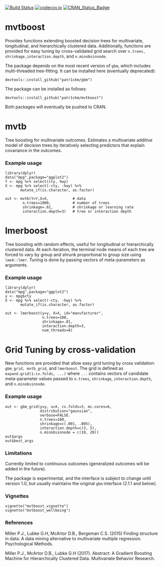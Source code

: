 [![Build Status](https://travis-ci.org/patr1ckm/mvtboost.svg?branch=master)](https://travis-ci.org/patr1ckm/mvtboost)
[![codecov.io](https://codecov.io/github/patr1ckm/mvtboost/coverage.svg?branch=master)](https://codecov.io/github/patr1ckm/mvtboost?branch=master)
[![CRAN_Status_Badge](http://www.r-pkg.org/badges/version/mvtboost)](http://cran.r-project.org/package=mvtboost)

# mvtboost

Provides functions extending boosted decision trees for multivariate, longitudinal, and hierarchically 
clustered data. Additionally, functions are provided for easy tuning by cross-validated grid search over `n.trees, shrinkage,interaction.depth`, and `n.minobsinnode`.

The package depends on the most recent version of `gbm`, which includes multi-threaded tree-fitting. It can be installed here (eventually deprecated):

    devtools::install_github("patr1ckm/gbm")
    
The package can be installed as follows:

    devtools::install_github("patr1ckm/mvtboost")

Both packages will eventually be pushed to CRAN.


# mvtb
Tree boosting for multivariate outcomes. Estimates a multivariate additive model of decision trees by iteratively selecting predictors that explain covariance in the outcomes. 

### Example usage

    library(dplyr)
    data("mpg",package="ggplot2")
    Y <- mpg %>% select(cty, hwy) 
    X <- mpg %>% select(-cty, -hwy) %>% 
           mutate_if(is.character, as.factor)

    out <- mvtb(Y=Y,X=X,           # data
            n.trees=1000,          # number of trees
            shrinkage=.01,         # shrinkage or learning rate
            interaction.depth=3)   # tree or interaction depth
    
    
# lmerboost

Tree boosting with random effects, useful for longitudinal or hierarchically clustered data. At
each iteration, the terminal node means of each tree are forced to vary by group and shrunk
proportional to group size using `lme4::lmer`. Tuning is done by passing vectors
of meta-parameters as arguments.

### Example usage

    library(dplyr)
    data("mpg",package="ggplot2")
    y <- mpg$cty
    X <- mpg %>% select(-cty, -hwy) %>% 
           mutate_if(is.character, as.factor)
    
    out <- lmerboost(y=y, X=X, id="manufacturer", 
                     n.trees=100,
                     shrinkage=.01, 
                     interaction.depth=3,
                     num_threads=8)
                     
# Grid Tuning by cross-validation

New functions are provided that allow easy grid tuning by cross validation: `gbm_grid, mvtb_grid`, and `lmerboost`. The grid is defined as `expand.grid(1:cv.folds, ...)` where `...` contains vectors of 
candidate meta-parameter values passed to `n.trees`, `shrinkage`, `interaction.depth`, and `n.minobsinnode`.

### Example usage

    out <- gbm_grid(y=y, x=X, cv.folds=3, mc.cores=6,
                    distribution="gaussian",
                    verbose=FALSE.
                    n.trees=100,
                    shrinkage=c(.001, .005),
                    interaction.depth=c(3, 5),
                    n.minobsinnode = c(10, 20))
    out$args
    out$best_args
    
### Limitations

Currently limited to continuous outcomes (generalized outcomes will be added in the future).

The package is experimental, and the interface is subject to change until version
1.0, but usually maintains the original `gbm` interface (2.1.1 and below). 

                  
### Vignettes

    vignette("mvtboost_vignette")
    vignette("mvtboost_wellbeing")
    
    
### References

Miller P.J., Lubke G.H, McArtor D.B., Bergeman C.S. (2015) Finding structure in data: A data mining alternative to multivariate multiple regression. Psychological Methods.

Miller P.J., McArtor D.B., Lubke G.H (2017). Abstract: A Gradient Boosting Machine for Hierarchically 
Clustered Data. Multivariate Behavior Research.